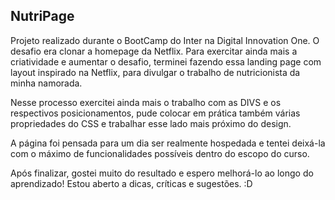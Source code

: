 ## NutriPage

Projeto realizado durante o BootCamp do Inter na Digital Innovation One. O desafio era clonar a homepage da Netflix. 
Para exercitar ainda mais a criatividade e aumentar o desafio, terminei fazendo essa landing page com layout inspirado na Netflix, 
para divulgar o trabalho de nutricionista da minha namorada.

Nesse processo exercitei ainda mais o trabalho com as DIVS e os respectivos posicionamentos, pude colocar em prática também várias propriedades do CSS e trabalhar esse lado mais próximo do design. 

A página foi pensada para um dia ser realmente hospedada e tentei deixá-la com o máximo de funcionalidades possíveis dentro do escopo do curso.

Após finalizar, gostei muito do resultado e espero melhorá-lo ao longo do aprendizado! Estou aberto a dicas, críticas e sugestões. :D
